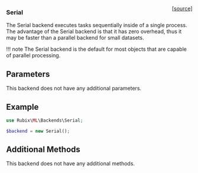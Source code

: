 <span style="float:right;"><a href="https://github.com/RubixML/ML/blob/master/src/Backends/Serial.php">[source]</a></span>

### Serial
The Serial backend executes tasks sequentially inside of a single process. The advantage of the Serial backend is that it has zero overhead, thus it may be faster than a parallel backend for small datasets.

!!! note
    The Serial backend is the default for most objects that are capable of parallel processing.

## Parameters
This backend does not have any additional parameters.

## Example
```php
use Rubix\ML\Backends\Serial;

$backend = new Serial();
```

## Additional Methods
This backend does not have any additional methods.
